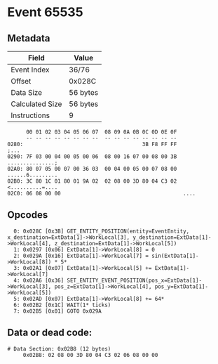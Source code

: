 # Event 65535

## Metadata

| Field           | Value    |
|-----------------|----------|
| Event Index     | 36/76    |
| Offset          | 0x028C   |
| Data Size       | 56 bytes |
| Calculated Size | 56 bytes |
| Instructions    | 9        |

```
      00 01 02 03 04 05 06 07  08 09 0A 0B 0C 0D 0E 0F
      -- -- -- -- -- -- -- --  -- -- -- -- -- -- -- --
0280:                                      3B F8 FF FF              ;...
0290: 7F 03 00 04 00 05 00 06  08 00 16 07 00 08 00 3B  ...............;
02A0: 80 07 05 00 07 00 36 03  00 04 00 05 00 07 08 00  ......6.........
02B0: 3C 80 1C 01 80 01 9A 02  02 08 00 3D 80 04 C3 02  <..........=....
02C0: 06 08 00 00                                       ....            
```

## Opcodes

```
  0: 0x028C [0x3B] GET_ENTITY_POSITION(entity=EventEntity, x_destination=ExtData[1]->WorkLocal[3], y_destination=ExtData[1]->WorkLocal[4], z_destination=ExtData[1]->WorkLocal[5])
  1: 0x0297 [0x06] ExtData[1]->WorkLocal[8] = 0
  2: 0x029A [0x16] ExtData[1]->WorkLocal[7] = sin(ExtData[1]->WorkLocal[8]) * 5*
  3: 0x02A1 [0x07] ExtData[1]->WorkLocal[5] += ExtData[1]->WorkLocal[7]
  4: 0x02A6 [0x36] SET_ENTITY_EVENT_POSITION(pos_x=ExtData[1]->WorkLocal[3], pos_z=ExtData[1]->WorkLocal[4], pos_y=ExtData[1]->WorkLocal[5])
  5: 0x02AD [0x07] ExtData[1]->WorkLocal[8] += 64*
  6: 0x02B2 [0x1C] WAIT(1* ticks)
  7: 0x02B5 [0x01] GOTO 0x029A
```

## Data or dead code:

```
# Data Section: 0x02B8 (12 bytes)
     0x02B8: 02 08 00 3D 80 04 C3 02 06 08 00 00
```